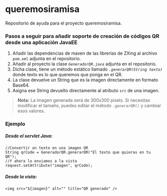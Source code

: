 # queremosiramisa
Repositorio de ayuda para el proyecto queremosiramisa. 

### Pasos a seguir para añadir soporte de creación de códigos QR desde una aplicación JavaEE

1. Añadir las dependencias de maven de las librerías de ZXing al archivo `pom.xml` adjunta en el repositorio.
2. Añadir al proyecto la clase *`GeneradorQR.java`* adjunta en el repositorio.
3. Dicha clase, tiene un método estático llamado *`.generarQR(String texto)`* donde texto es lo que queremos que ponga en el QR.
4. La clase devuelve un String que es la imagen directamente en formato Base64.
5. Asigna ese String devuelto directamente al atributo `src` de una imagen.

> **Nota:** La imagen generada será de 300x300 pixels. Si necesitas modificar el tamaño, puedes editar el método `.generarQR()` y cambiar esos valores.

### Ejemplo
##### Desde el servlet Java:
``` [Java]
//Convertir un texto en una imagen QR
String qrCode = GeneradorQR.generarQR("El texto que quieras en tu QR");
//Y ahora lo enviamos a la vista
request.setAttribute("imagen", qrCode);
```
##### Desde la vista:
``` [JSP]
<img src="${imagen}" alt="" title="QR generado" />
```
